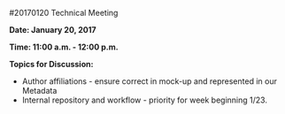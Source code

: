 #20170120 Technical Meeting

**Date: January 20, 2017**

**Time: 11:00 a.m. - 12:00 p.m.**

**Topics for Discussion:**

 - Author affiliations - ensure correct in mock-up and represented in our Metadata
 - Internal repository and workflow - priority for week beginning 1/23. 
